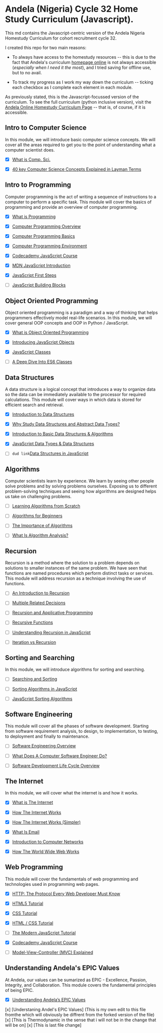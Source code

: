 # Andela (Nigeria) Cycle 32 Home Study Curriculum (Javascript).

This md contains the Javascript-centric version of the Andela Nigeria Homestudy Curriculum for cohort recruitment cycle 32.

I created this repo for two main reasons:

* To always have access to the homestudy resources -- this is due to the fact that Andela's curriculum [homepage online](http://github.andela.com/homestudy/) is not always accessible (_especially when I need it the most_), and I tried saving for offline use, but to no avail.

* To track my progress as I work my way down the curriculum -- ticking each checkbox as I complete each element in each module.

As previously stated, this is the Javascript-focussed version of the curriculum. To see the full curriculum (python inclusive version), visit the [Andela Online Homestudy Curriculum Page](http://github.andela.com/homestudy/) -- that is, of course, if it is accessible.

## Intro to Computer Science

In this module, we will introduce basic computer science concepts. We will cover all the areas required to get you to the point of understanding what a computer scientist does.

* [x] [What is Comp. Sci.](http://interactivepython.org/courselib/static/pythonds/Introduction/WhatIsComputerScience.html)
    
* [x] [40 key Computer Science Concepts Explained in Layman Terms](http://carlcheo.com/compsci)

## Intro to Programming

Computer programming is the act of writing a sequence of instructions to a computer to perform a specific task. This module will cover the basics of programming and provide an overview of computer programming.

* [x] [What is Programming](http://interactivepython.org/courselib/static/pythonds/Introduction/WhatIsProgramming.html)

* [x] [Computer Programming Overview](http://www.tutorialspoint.com/computer_programming/computer_programming_overview.htm)

* [x] [Computer Programming Basics](http://www.tutorialspoint.com/computer_programming/computer_programming_basics.htm)

* [x] [Computer Programming Environment](http://www.tutorialspoint.com/computer_programming/computer_programming_environment.htm)

* [x] [Codecademy JavaScript Course](https://www.codecademy.com/learn/learn-javascript)

* [x] [MDN JavaScript Introduction](https://developer.mozilla.org/en-US/docs/Web/JavaScript/Guide/Introduction)

* [x] [JavaScript First Steps](https://developer.mozilla.org/en-US/docs/Learn/JavaScript/First_steps)

* [ ] [JavaScript Building Blocks](https://developer.mozilla.org/en-US/docs/Learn/JavaScript/Building_blocks)

## Object Oriented Programming

Object oriented programming is a paradigm and a way of thinking that helps programmers effectively model real-life scenarios. In this module, we will cover general OOP concepts and OOP in Python / JavaScript.

* [x] [What is Object Oriented Programming](http://teknadesigns.com/what-is-object-oriented-programming/)

* [x] [Introducing JavaScript Objects](https://developer.mozilla.org/en-US/docs/Learn/JavaScript/Objects)

* [x] [JavaScript Classes](https://developer.mozilla.org/en/docs/Web/JavaScript/Reference/Classes)

* [ ] [A Deep Dive Into ES6 Classes](https://www.sitepoint.com/object-oriented-javascript-deep-dive-es6-classes/)

## Data Structures

A data structure is a logical concept that introduces a way to organize data so the data can be immediately available to the processor for required calculations. This module will cover ways in which data is stored for efficient search and retrieval.

* [x] [Introduction to Data Structures](http://www.studytonight.com/data-structures/introduction-to-data-structures)

* [x] [Why Study Data Structures and Abstract Data Types?](http://interactivepython.org/courselib/static/pythonds/Introduction/WhyStudyDataStructuresandAbstractDataTypes.html)

* [x] [Introduction to Basic Data Structures & Algorithms](http://cs-fundamentals.com/data-structures/introduction-to-data-structures.php)

* [x] [JavaScript Data Types & Data Structures](https://developer.mozilla.org/en-US/docs/Web/JavaScript/Data_structures)

* [ ] `dud link`[Data Structures in JavaScript](http://blog.benoitvallon.com/data-structures-in-javascript/data-structures-in-javascript/)

## Algorithms

Computer scientists learn by experience. We learn by seeing other people solve problems and by solving problems ourselves. Exposing us to different problem-solving techniques and seeing how algorithms are designed helps us take on challenging problems.

* [ ] [Learning Algorithms from Scratch](http://adrianmejia.com/blog/2011/12/22/learning-algorithms-from-scratch-algorithms-for-dummies/)

* [ ] [Algorithms for Beginners](https://medium.com/yay-its-erica/algorithms-for-beginners-bubble-sort-insertion-sort-merge-sort-29bd5506cc48)

* [ ] [The Importance of Algorithms](https://www.topcoder.com/community/data-science/data-science-tutorials/the-importance-of-algorithms/)

* [ ] [What Is Algorithm Analysis?](http://interactivepython.org/runestone/static/pythonds/AlgorithmAnalysis/WhatIsAlgorithmAnalysis.html)

## Recursion

Recursion is a method where the solution to a problem depends on solutions to smaller instances of the same problem. We have seen that functions are named procedures which perform distinct tasks or services. This module will address recursion as a technique involving the use of functions.

* [ ] [An Introduction to Recursion](https://www.topcoder.com/community/data-science/data-science-tutorials/an-introduction-to-recursion-part-1/)

* [ ] [Multiple Related Decisions](https://www.topcoder.com/community/data-science/data-science-tutorials/an-introduction-to-recursion-part-2/)

* [ ] [Recursion and Applicative Programming](http://courses.cs.washington.edu/courses/cse341/03wi/scheme/recursion.html)

* [ ] [Recursive Functions](http://pages.cs.wisc.edu/~calvin/cs110/RECURSION.html)

* [ ] [Understanding Recursion in JavaScript](http://www.integralist.co.uk/posts/js-recursion.html)

* [ ] [Iteration vs Recursion](http://www2.hawaii.edu/~tp_200/lectureNotes/recursion.htm)

## Sorting and Searching

In this module, we will introduce algorithms for sorting and searching.

* [ ] [Searching and Sorting](http://spector.io/computer-science-fundamentals-searching-and-sorting/)

* [ ] [Sorting Algorithms in JavaScript](https://github.com/benoitvallon/computer-science-in-javascript/blob/master/sorting-algorithms-in-javascript/README.md)

* [ ] [JavaScript Sorting Algorithms](http://blog.benoitvallon.com/sorting-algorithms-in-javascript/sorting-algorithms-in-javascript-all-the-code/)

## Software Engineering

This module will cover all the phases of software development. Starting from software requirement analysis, to design, to implementation, to testing, to deployment and finally to maintenance.

* [ ] [Software Engineering Overview](http://www.tutorialspoint.com/software_engineering/software_engineering_overview.htm)

* [ ] [What Does A Computer Software Engineer Do?](http://tryengineering.org/ask-expert/what-does-computer-software-engineer-do-could-you-give-me-description-field)

* [ ] [Software Development Life Cycle Overview](http://www.tutorialspoint.com/sdlc/sdlc_quick_guide.htm)

## The Internet

In this module, we will cover what the internet is and how it works.

* [x] [What is The Internet](https://www.computerhope.com/jargon/i/internet.htm)

* [x] [How The Internet Works](https://blog.hubspot.com/marketing/how-the-internet-works#sm.0000i8dcdo167uepfr7g8tvppgibd)

* [x] [How The Internet Works (Simpler)](http://adrianland.uk/howto/how-does-the-internet-work/)

* [x] [What Is Email](http://searchexchange.techtarget.com/definition/e-mail-electronic-mail-or-email)

* [x] [Introduction to Computer Networks](http://www.ohio.edu/people/piccard/mis300/netintro.htm)

* [x] [How The World Wide Web Works](http://www.explainthatstuff.com/howthewebworks.html)

## Web Programming

This module will cover the fundamentals of web programming and technologies used in programming web pages.

* [x] [HTTP: The Protocol Every Web Developer Must Know](https://code.tutsplus.com/tutorials/http-the-protocol-every-web-developer-must-know-part-1--net-31177)

* [x] [HTML5 Tutorial](https://www.w3schools.com/html/)

* [x] [CSS Tutorial](https://www.w3schools.com/css/default.asp)

* [x] [HTML / CSS Tutorial](https://www.codecademy.com/learn/web)

* [ ] [The Modern JavaScript Tutorial](https://javascript.info/)

* [x] [Codecademy JavaScript Course](https://www.codecademy.com/learn/learn-javascript)

* [ ] [Model-View-Controller (MVC) Explained](https://realpython.com/blog/python/the-model-view-controller-mvc-paradigm-summarized-with-legos/)

## Understanding Andela's EPIC Values

At Andela, our values can be sumarized as EPIC - Excellence, Passion, Integrity, and Collaboration. This module covers the fundamental principles of being EPIC.

* [x] [Understanding Andela’s EPIC Values](https://docs.google.com/document/d/1Cb1YLA19BEQh2v0yLYtCsZ1Uz352Sa_f-vNZzgzKiYI/)

[x] [Understaning Andel's EPIC Values]
(This is my own edit to this file fromthe which will obviously be diffrent from the forked version of the file)
[x] [This is Thermodynamic in the sense that i will not be in the change that will be on]
[x] [This is last file change]